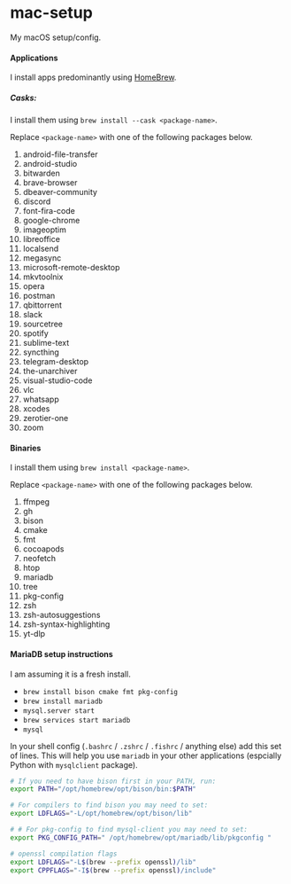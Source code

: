 # mac-setup

My macOS setup/config.

#### Applications

I install apps predominantly using [HomeBrew](brew.sh).

##### Casks:

I install them using `brew install --cask <package-name>`.

Replace `<package-name>` with one of the following packages below.

1. android-file-transfer
1. android-studio
1. bitwarden
1. brave-browser
1. dbeaver-community
1. discord
1. font-fira-code
1. google-chrome
1. imageoptim
1. libreoffice
1. localsend
1. megasync
1. microsoft-remote-desktop
1. mkvtoolnix
1. opera
1. postman
1. qbittorrent
1. slack
1. sourcetree
1. spotify
1. sublime-text
1. syncthing
1. telegram-desktop
1. the-unarchiver
1. visual-studio-code
1. vlc
1. whatsapp
1. xcodes
1. zerotier-one
1. zoom

#### Binaries

I install them using `brew install <package-name>`.

Replace `<package-name>` with one of the following packages below.

1. ffmpeg
2. gh
3. bison
4. cmake
5. fmt
6. cocoapods
7. neofetch
8. htop
9. mariadb
10. tree
11. pkg-config
12. zsh
13. zsh-autosuggestions
14. zsh-syntax-highlighting
15. yt-dlp

#### MariaDB setup instructions

I am assuming it is a fresh install.

- `brew install bison cmake fmt pkg-config`
- `brew install mariadb`
- `mysql.server start`
- `brew services start mariadb`
- `mysql`

In your shell config (`.bashrc` / `.zshrc` / `.fishrc` / anything else) add this set of lines.
This will help you use `mariadb` in your other applications (espcially Python with `mysqlclient` package).

```sh
# If you need to have bison first in your PATH, run:
export PATH="/opt/homebrew/opt/bison/bin:$PATH"

# For compilers to find bison you may need to set:
export LDFLAGS="-L/opt/homebrew/opt/bison/lib"

# # For pkg-config to find mysql-client you may need to set:
export PKG_CONFIG_PATH=" /opt/homebrew/opt/mariadb/lib/pkgconfig "

# openssl compilation flags
export LDFLAGS="-L$(brew --prefix openssl)/lib"
export CPPFLAGS="-I$(brew --prefix openssl)/include"
```
